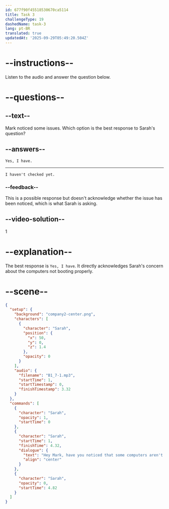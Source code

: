 ```yaml
---
id: 677f90f45518530670ca5114
title: Task 3
challengeType: 19
dashedName: task-3
lang: pt-BR
translated: true
updatedAt: '2025-09-29T05:49:20.504Z'
---
```


<!-- (audio) Sarah: Hey Mark, have you noticed that some computers aren't booting properly? -->

<!-- SPEAKING -->

# --instructions--

Listen to the audio and answer the question below.

# --questions--

## --text--

Mark noticed some issues. Which option is the best response to Sarah's question?

## --answers--

`Yes, I have.`

---

`I haven't checked yet.`

### --feedback--

This is a possible response but doesn't acknowledge whether the issue has been noticed, which is what Sarah is asking.

## --video-solution--

1

# --explanation--

The best response is `Yes, I have`. It directly acknowledges Sarah's concern about the computers not booting properly.

# --scene--

```json
{
  "setup": {
    "background": "company2-center.png",
    "characters": [
      {
        "character": "Sarah",
        "position": {
          "x": 50,
          "y": 0,
          "z": 1.4
        },
        "opacity": 0
      }
    ],
    "audio": {
      "filename": "B1_7-1.mp3",
      "startTime": 1,
      "startTimestamp": 0,
      "finishTimestamp": 3.32
    }
  },
  "commands": [
    {
      "character": "Sarah",
      "opacity": 1,
      "startTime": 0
    },
    {
      "character": "Sarah",
      "startTime": 1,
      "finishTime": 4.32,
      "dialogue": {
        "text": "Hey Mark, have you noticed that some computers aren't booting properly?",
        "align": "center"
      }
    },
    {
      "character": "Sarah",
      "opacity": 0,
      "startTime": 4.82
    }
  ]
}
```
